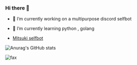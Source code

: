 ### Hi there 👋

- 🔭 I’m currently working on a multipurpose discord selfbot
- 🌱 I’m currently learning python , golang


- [Mitsuki selfbot](https://github.com/MitsukiDev)

![Anurag's GitHub stats](https://github-readme-stats.vercel.app/api?username=simulates&show_icons=true&theme=dracula)

<img src="https://komarev.com/ghpvc/?username=simulates&color=blue" alt="fax" width="" height="">
